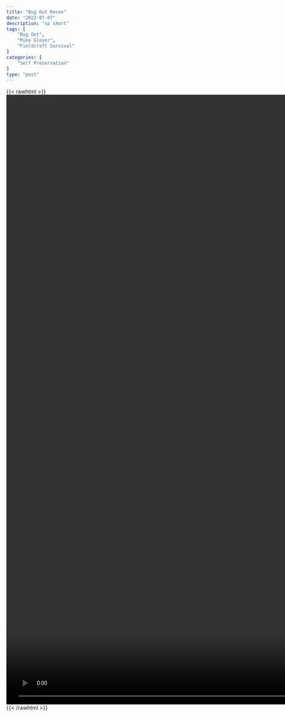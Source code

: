 ```yaml
---
title: "Bug Out Recon"
date: "2022-07-07"
description: "sp short"
tags: [
    "Bug Out",
    "Mike Glover",
    "Fieldcraft Survival"
]
categories: [
    "Self Preservation"
]
type: "post"
---
```

{{< rawhtml >}}
    <video style="height:40vh;width:auto" overflow="hidden" controls>
        <source src="https://clips.dev00ps.com/self-preservation/Bug%20Out%20Recon%20-%20With%20Green%20Berets%20Mike%20Glover%20and%20Kevin%20Owens.f313.part" type="video/mp4"> 
    </video>
{{< /rawhtml >}}

